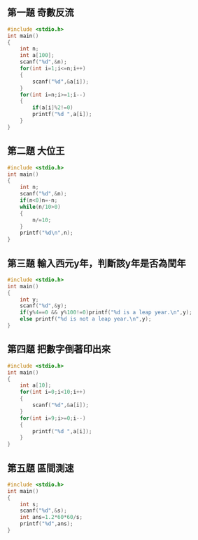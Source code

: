 ## 第一題 奇數反流 
```c
#include <stdio.h>
int main()
{
	int n;
	int a[100];
	scanf("%d",&n);
	for(int i=1;i<=n;i++)
	{
		scanf("%d",&a[i]);
	}
	for(int i=n;i>=1;i--)
	{
		if(a[i]%2!=0)
		printf("%d ",a[i]);
	}
}
```

## 第二題 大位王 
```c
#include <stdio.h>
int main()
{
	int n;
	scanf("%d",&n);
	if(n<0)n=-n;
	while(n/10>0)
	{
		n/=10;
	}
	printf("%d\n",n);
}
```

## 第三題 輸入西元y年，判斷該y年是否為閏年
```c
#include <stdio.h>
int main()
{
	int y;
	scanf("%d",&y);
	if(y%4==0 && y%100!=0)printf("%d is a leap year.\n",y);
	else printf("%d is not a leap year.\n",y);
}
```

## 第四題 把數字倒著印出來
```c
#include <stdio.h>
int main()
{
	int a[10];
	for(int i=0;i<10;i++)
	{
		scanf("%d",&a[i]);
	}
	for(int i=9;i>=0;i--)
	{
		printf("%d ",a[i]);
	}
}
```

## 第五題 區間測速 
```c
#include <stdio.h>
int main()
{
	int s;
	scanf("%d",&s);
	int ans=1.2*60*60/s;
	printf("%d",ans);
}
```
